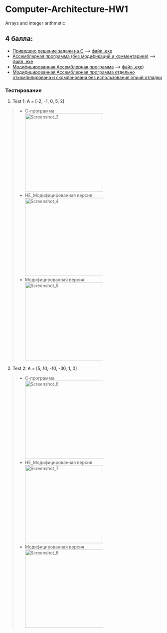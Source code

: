 # Computer-Architecture-HW1
Arrays and integer arithmetic

## 4 балла:
 * [Приведено решение задачи на C](https://github.com/ArtemFed/Computer-Architecture-HW1/blob/80105cefb169c0e58dbdf220ce744193f6d62944/%D0%A0%D0%B5%D1%88%D0%B5%D0%BD%D0%B8%D0%B5-%D0%BD%D0%B0-%D0%A1/HW1.c)  -->  [файл .exe](https://github.com/ArtemFed/Computer-Architecture-HW1/blob/d348ed0f77a0dc4db09101e6fa3d0753d5c7f5e5/%D0%A0%D0%B5%D1%88%D0%B5%D0%BD%D0%B8%D0%B5-%D0%BD%D0%B0-%D0%A1/HW1)
 * [Ассемблерная программа (без модификаций и комментариев)](https://github.com/ArtemFed/Computer-Architecture-HW1/blob/6c2395f2a2be8598a75ea928cbf0e845671ab8ff/HW1.s)  -->  [файл .exe](https://github.com/ArtemFed/Computer-Architecture-HW1/blob/d348ed0f77a0dc4db09101e6fa3d0753d5c7f5e5/%D0%90%D1%81%D1%81%D0%B5%D0%BC%D0%B1%D0%BB%D0%B5%D1%80%D0%BD%D0%B0%D1%8F-%D0%BF%D1%80%D0%BE%D0%B3%D1%80%D0%B0%D0%BC%D0%BC%D0%B0/HW1_assembler)
 * [Модифицированная Ассемблерная программа](https://github.com/ArtemFed/Computer-Architecture-HW1/blob/8f9fddbf79921448846286b128f1938aa6921135/HW1_mod.s)  -->  [файл .exe](https://github.com/ArtemFed/Computer-Architecture-HW1/blob/82c6f948554662427d0b09c10310744652f0689a/%D0%90%D1%81%D1%81%D0%B5%D0%BC%D0%B1%D0%BB%D0%B5%D1%80%D0%BD%D0%B0%D1%8F-%D0%BF%D1%80%D0%BE%D0%B3%D1%80%D0%B0%D0%BC%D0%BC%D0%B0-%D0%9C%D0%BE%D0%B4/HW1_assembler_mod))
 * [Модифицированная Ассемблерная программа отдельно откомпилирована и скомпонована без использования опций отладки]()

### Тестирование
1. Test 1: А = [-2, -1, 0, 5, 2] <br/>
  > * С-программа <br/>
  > <img width="250" alt="Screenshot_3" src="https://user-images.githubusercontent.com/57373162/194143442-8ed1c026-cae8-4c5f-8126-4d2e1fcbee8c.png"> <br/>
  > * НЕ_Модифицированная версия <br/>
  > <img width="250" alt="Screenshot_4" src="https://user-images.githubusercontent.com/57373162/194087152-220b1cf1-7a57-4893-b814-1894cb8e6d1f.png"> <br/>
  > * Модифицированная версия <br/>
  > <img width="250" alt="Screenshot_5" src="https://user-images.githubusercontent.com/57373162/194087184-31b1156b-3a99-4ba9-b0ee-0125d10186c6.png"> <br/>

2. Test 2: A = [5, 10, -10, -30, 1, 0]
  > * С-программа <br/>
  > <img width="250" alt="Screenshot_6" src="https://user-images.githubusercontent.com/57373162/194143651-7355de9d-b29f-476e-8a19-0eb0282a4069.png"> <br/>
  > * НЕ_Модифицированная версия <br/>
  > <img width="250" alt="Screenshot_7" src="https://user-images.githubusercontent.com/57373162/194143882-3d997d5a-7c70-40d1-adb2-bc96f3367089.png"> <br/>
  > * Модифицированная версия <br/>
  > <img width="250" alt="Screenshot_8" src="https://user-images.githubusercontent.com/57373162/194143906-bbc3c5ca-66a0-4b59-a726-2ca155ac76a4.png"> <br/>
